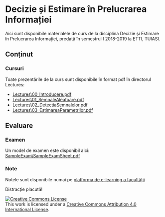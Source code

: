 # Decizie și Estimare în Prelucrarea Informației

Aici sunt disponibile materialele de curs de la disciplina Decizie și Estimare în Prelucrarea Informației,
predată în semestrul I 2018-2019 la ETTI, TUIASI.

## Conținut

### Cursuri

Toate prezentările de la curs sunt disponibile în format pdf în directorul Lectures:

- [Lectures\00_Introducere.pdf](Lectures/00_Introducere.pdf)
- [Lectures\01_SemnaleAleatoare.pdf](Lectures/01_SemnaleAleatoare.pdf)
- [Lectures\02_DetectiaSemnalelor.pdf](Lectures/02_DetectiaSemnalelor.pdf)
- [Lectures\03_EstimareaParametrilor.pdf](Lectures/03_EstimareaParametrilor.pdf)

## Evaluare

### Examen

Un model de examen este disponibil aici: [SampleExam\SampleExamSheet.pdf](SampleExam/SampleExamSheet.pdf)

### Note

Notele sunt disponibile numai pe [platforma de e-learning a facultății](https://edu.etti.tuiasi.ro)

Distracție placută!

<a rel="license" href="http://creativecommons.org/licenses/by/4.0/"><img alt="Creative Commons License" style="border-width:0" src="https://i.creativecommons.org/l/by/4.0/88x31.png" /></a><br />This work is licensed under a <a rel="license" href="http://creativecommons.org/licenses/by/4.0/">Creative Commons Attribution 4.0 International License</a>.
